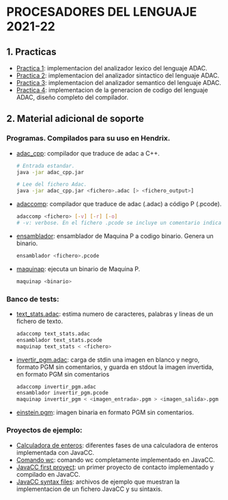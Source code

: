 # PROCESADORES DEL LENGUAJE 2021-22
## 1. Practicas
- [Practica 1](https://github.com/ddevigner/pleng21-22/tree/main/practica_1): implementacion del analizador lexico del lenguaje ADAC.
- [Practica 2](https://github.com/ddevigner/pleng21-22/tree/main/practica_2): implementacion del analizador sintactico del lenguaje ADAC.
- [Practica 3](https://github.com/ddevigner/pleng21-22/tree/main/practica_3): implementacion del analizador semantico del lenguaje ADAC.
- [Practica 4](https://github.com/ddevigner/pleng21-22/tree/main/practica_4): implementacion de la generacion de codigo del lenguaje ADAC, diseño completo del compilador.

## 2. Material adicional de soporte
### Programas. Compilados para su uso en Hendrix.
- [adac_cpp](https://github.com/ddevigner/pleng21-22/tree/main/testbench/adac_cpp/): compilador que traduce de adac a C++.
    ```bash
    # Entrada estandar.
    java -jar adac_cpp.jar

    # Lee del fichero Adac. 
    java -jar adac_cpp.jar <fichero>.adac [> <fichero_output>]
    ```

- [adaccomp](https://github.com/ddevigner/pleng21-22/blob/main/testbench/adaccomp): compilador que traduce de adac (<file>.adac) a código P (<file>.pcode).
    ```bash
    adaccomp <fichero> [-v] [-r] [-o]
    # -v: verbose. En el fichero .pcode se incluye un comentario indicando el numero de cada p-instruccion.
    ```

- [ensamblador](https://github.com/ddevigner/pleng21-22/blob/main/doc/ensamblador): ensamblador de Maquina P a codigo binario. Genera un binario.
    ```bash
    ensamblador <fichero>.pcode
    ```

- [maquinap](https://github.com/ddevigner/pleng21-22/blob/main/doc/maquinap): ejecuta un binario de Maquina P.
    ```bash
    maquinap <binario>
    ```

### Banco de tests:
- [text_stats.adac](https://github.com/ddevigner/pleng21-22/blob/main/doc/text_stats.adac): estima numero de caracteres, palabras y lineas de un fichero de texto.
    ```bash
    adaccomp text_stats.adac
    ensamblador text_stats.pcode
    maquinap text_stats < <fichero>
    ```

- [invertir_pgm.adac](https://github.com/ddevigner/pleng21-22/blob/main/doc/invertir_pgm.adac): carga de stdin una imagen en blanco y negro, formato PGM sin comentarios, y guarda en stdout la imagen invertida, en formato PGM sin comentarios
    ```bash
    adaccomp invertir_pgm.adac
    ensamblador invertir_pgm.pcode
    maquinap invertir_pgm < <imagen_entrada>.pgm > <imagen_salida>.pgm
    ```

- [einstein.pgm](https://github.com/ddevigner/pleng21-22/blob/main/doc/einstein.pgm): imagen binaria en formato PGM sin comentarios.

### Proyectos de ejemplo:
- [Calculadora de enteros](https://github.com/ddevigner/pleng21-22/tree/main/material/calc_enteros): diferentes fases de una calculadora de enteros implementada con JavaCC.
- [Comando wc](https://github.com/ddevigner/pleng21-22/tree/main/material/wc): comando wc completamente implementado en JavaCC.
- [JavaCC first proyect](https://github.com/ddevigner/pleng21-22/tree/main/material/javacc_first_contact): un primer proyecto de contacto implementado y compilado en JavaCC.
- [JavaCC syntax files](https://github.com/ddevigner/pleng21-22/tree/main/material/javacc_syntax_examples): archivos de ejemplo que muestran la implementacion de un fichero JavaCC y su sintaxis.
